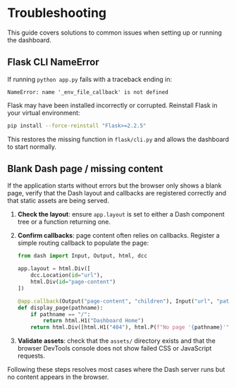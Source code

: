 # Troubleshooting

This guide covers solutions to common issues when setting up or running the dashboard.

## Flask CLI NameError

If running `python app.py` fails with a traceback ending in:

```
NameError: name '_env_file_callback' is not defined
```

Flask may have been installed incorrectly or corrupted. Reinstall Flask in your virtual environment:

```bash
pip install --force-reinstall "Flask>=2.2.5"
```

This restores the missing function in `flask/cli.py` and allows the dashboard to start normally.

## Blank Dash page / missing content

If the application starts without errors but the browser only shows a blank page,
verify that the Dash layout and callbacks are registered correctly and that
static assets are being served.

1. **Check the layout**: ensure `app.layout` is set to either a Dash component
   tree or a function returning one.

2. **Confirm callbacks**: page content often relies on callbacks. Register a
   simple routing callback to populate the page:

   ```python
   from dash import Input, Output, html, dcc

   app.layout = html.Div([
       dcc.Location(id="url"),
       html.Div(id="page-content")
   ])

   @app.callback(Output("page-content", "children"), Input("url", "pathname"))
   def display_page(pathname):
       if pathname == "/":
           return html.H1("Dashboard Home")
       return html.Div([html.H1("404"), html.P(f"No page '{pathname}'")])
   ```

3. **Validate assets**: check that the `assets/` directory exists and that the
   browser DevTools console does not show failed CSS or JavaScript requests.

Following these steps resolves most cases where the Dash server runs but no
content appears in the browser.
